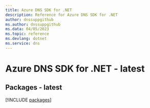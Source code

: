 ```yaml
---
title: Azure DNS SDK for .NET
description: Reference for Azure DNS SDK for .NET
author: dnssuppgithub
ms.author: dnssuppgithub
ms.data: 04/05/2023
ms.topic: reference
ms.devlang: dotnet
ms.service: dns
---
```

# Azure DNS SDK for .NET - latest
## Packages - latest
[!INCLUDE [packages](dns-index.md)]